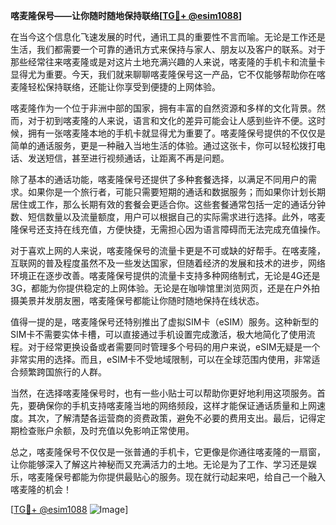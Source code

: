 **喀麦隆保号——让你随时随地保持联络[[TG💪+ @esim1088](https://t.me/s/esim1088)]**

在当今这个信息化飞速发展的时代，通讯工具的重要性不言而喻。无论是工作还是生活，我们都需要一个可靠的通讯方式来保持与家人、朋友以及客户的联系。对于那些经常往来喀麦隆或是对这片土地充满兴趣的人来说，喀麦隆的手机卡和流量卡显得尤为重要。今天，我们就来聊聊喀麦隆保号这一产品，它不仅能够帮助你在喀麦隆轻松保持联络，还能让你享受到便捷的上网体验。

喀麦隆作为一个位于非洲中部的国家，拥有丰富的自然资源和多样的文化背景。然而，对于初到喀麦隆的人来说，语言和文化的差异可能会让人感到些许不便。这时候，拥有一张喀麦隆本地的手机卡就显得尤为重要了。喀麦隆保号提供的不仅仅是简单的通话服务，更是一种融入当地生活的体验。通过这张卡，你可以轻松拨打电话、发送短信，甚至进行视频通话，让距离不再是问题。

除了基本的通话功能，喀麦隆保号还提供了多种套餐选择，以满足不同用户的需求。如果你是一个旅行者，可能只需要短期的通话和数据服务；而如果你计划长期居住或工作，那么长期有效的套餐会更适合你。这些套餐通常包括一定的通话分钟数、短信数量以及流量额度，用户可以根据自己的实际需求进行选择。此外，喀麦隆保号还支持在线充值，方便快捷，无需担心因为语言障碍而无法完成充值操作。

对于喜欢上网的人来说，喀麦隆保号的流量卡更是不可或缺的好帮手。在喀麦隆，互联网的普及程度虽然不及一些发达国家，但随着经济的发展和技术的进步，网络环境正在逐步改善。喀麦隆保号提供的流量卡支持多种网络制式，无论是4G还是3G，都能为你提供稳定的上网体验。无论是在咖啡馆里浏览网页，还是在户外拍摄美景并发朋友圈，喀麦隆保号都能让你随时随地保持在线状态。

值得一提的是，喀麦隆保号还特别推出了虚拟SIM卡（eSIM）服务。这种新型的SIM卡不需要实体卡槽，可以直接通过手机设置完成激活，极大地简化了使用流程。对于经常更换设备或者需要同时管理多个号码的用户来说，eSIM无疑是一个非常实用的选择。而且，eSIM卡不受地域限制，可以在全球范围内使用，非常适合频繁跨国旅行的人群。

当然，在选择喀麦隆保号时，也有一些小贴士可以帮助你更好地利用这项服务。首先，要确保你的手机支持喀麦隆当地的网络频段，这样才能保证通话质量和上网速度。其次，了解清楚各运营商的资费政策，避免不必要的费用支出。最后，记得定期检查账户余额，及时充值以免影响正常使用。

总之，喀麦隆保号不仅仅是一张普通的手机卡，它更像是你通往喀麦隆的一扇窗，让你能够深入了解这片神秘而又充满活力的土地。无论是为了工作、学习还是娱乐，喀麦隆保号都能为你提供最贴心的服务。现在就行动起来吧，给自己一个融入喀麦隆的机会！

[[TG💪+ @esim1088](https://t.me/s/esim1088) ![Image](https://i.postimg.cc/4NQfJmqS/Snipaste-2025-05-13-00-14-12.png)]